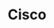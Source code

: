 ---
facebook: http://facebook.com/Cisco
instagram: http://instagram.com/cisco
linkedin: http://linkedin.com/company/cisco
logohandle: cisco
sort: cisco
title: Cisco
twitter: https://x.com/Cisco
website: https://www.cisco.com/
wikipedia: https://en.wikipedia.org/wiki/Cisco_Systems
youtube: http://youtube.com/user/cisco
---